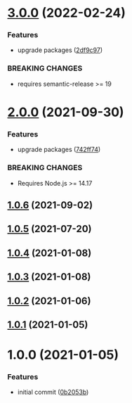 # [3.0.0](https://github.com/sinedied/semantic-release-npm-github/compare/2.0.0...3.0.0) (2022-02-24)


### Features

* upgrade packages ([2df9c97](https://github.com/sinedied/semantic-release-npm-github/commit/2df9c9700c4b9a98d176728a42976c58cfb0b026))


### BREAKING CHANGES

* requires semantic-release >= 19

# [2.0.0](https://github.com/sinedied/semantic-release-npm-github/compare/1.0.6...2.0.0) (2021-09-30)


### Features

* upgrade packages ([742ff74](https://github.com/sinedied/semantic-release-npm-github/commit/742ff7438f4598cb752662f48cf6a13edd45c463))


### BREAKING CHANGES

* Requires Node.js >= 14.17

## [1.0.6](https://github.com/sinedied/semantic-release-npm-github/compare/1.0.5...1.0.6) (2021-09-02)

## [1.0.5](https://github.com/sinedied/semantic-release-npm-github/compare/1.0.4...1.0.5) (2021-07-20)

## [1.0.4](https://github.com/sinedied/semantic-release-npm-github/compare/1.0.3...1.0.4) (2021-01-08)

## [1.0.3](https://github.com/sinedied/semantic-release-npm-github/compare/1.0.2...1.0.3) (2021-01-08)

## [1.0.2](https://github.com/sinedied/semantic-release-npm-github/compare/1.0.1...1.0.2) (2021-01-06)

## [1.0.1](https://github.com/sinedied/semantic-release-npm-github/compare/1.0.0...1.0.1) (2021-01-05)

# 1.0.0 (2021-01-05)


### Features

* initial commit ([0b2053b](https://github.com/sinedied/semantic-release-npm-github/commit/0b2053b8765fa530323ea8aea4e4731767ec1142))
